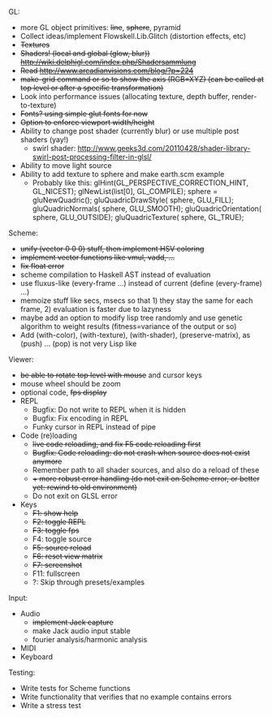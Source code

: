 GL:

 * more GL object primitives: ~~line~~, ~~sphere~~, pyramid
 * Collect ideas/implement Flowskell.Lib.Glitch (distortion effects, etc)
 * ~~Textures~~
 * ~~Shaders! (local and global (glow, blur)) http://wiki.delphigl.com/index.php/Shadersammlung~~
 * ~~Read http://www.arcadianvisions.com/blog/?p=224~~
 * ~~make-grid command or so to show the axis (RGB=XYZ) (can be called at top level or after a specific transformation)~~
 * Look into performance issues (allocating texture, depth buffer, render-to-texture)
 * ~~Fonts? using simple glut fonts for now~~
 * ~~Option to enforce viewport width/height~~
 * Ability to change post shader (currently blur) or use multiple post shaders (yay!)
    * swirl shader: http://www.geeks3d.com/20110428/shader-library-swirl-post-processing-filter-in-glsl/
 * Ability to move light source
 * Ability to add texture to sphere and make earth.scm example
    * Probably like this:
       glHint(GL_PERSPECTIVE_CORRECTION_HINT, GL_NICEST);
       glNewList(list[0], GL_COMPILE);
       sphere = gluNewQuadric();
       gluQuadricDrawStyle( sphere, GLU_FILL);
       gluQuadricNormals( sphere, GLU_SMOOTH);
       gluQuadricOrientation( sphere, GLU_OUTSIDE);
       gluQuadricTexture( sphere, GL_TRUE);


Scheme:

 * ~~unify (vector 0 0 0) stuff, then implement HSV coloring~~
 * ~~implement vector functions like vmul, vadd, ...~~
 * ~~fix float error~~
 * scheme compilation to Haskell AST instead of evaluation
 * use fluxus-like (every-frame ...) instead of current (define (every-frame) ...)
 * memoize stuff like secs, msecs so that 1) they stay the same for each frame, 2) evaluation is faster due to lazyness
 * maybe add an option to modify lisp tree randomly and use genetic algorithm to weight results (fitness=variance of the output or so)
 * Add (with-color), (with-texture), (with-shader), (preserve-matrix), as (push) ... (pop) is not very Lisp like

Viewer:

 * ~~be able to rotate top level with mouse~~ and cursor keys
 * mouse wheel should be zoom
 * optional code, ~~fps display~~
 * REPL
     * Bugfix: Do not write to REPL when it is hidden
     * Bugfix: Fix encoding in REPL
     * Funky cursor in REPL instead of pipe
 * Code (re)loading
     * ~~live code reloading, and fix F5 code reloading first~~
     * ~~Bugfix: Code reloading: do not crash when source does not exist anymore~~
     * Remember path to all shader sources, and also do a reload of these
     * ~~+ more robust error handling (do not exit on Scheme error, or better yet: rewind to old environment)~~
     * Do not exit on GLSL error
 * Keys
     * ~~F1: show help~~
     * ~~F2: toggle REPL~~
     * ~~F3: toggle fps~~
     * F4: toggle source
     * ~~F5: source reload~~
     * ~~F6: reset view matrix~~
     * ~~F7: screenshot~~
     * F11: fullscreen
     * ?: Skip through presets/examples

Input:
 * Audio
     * ~~implement Jack capture~~
     * make Jack audio input stable
     * fourier analysis/harmonic analysis
 * MIDI
 * Keyboard

Testing:
 * Write tests for Scheme functions
 * Write functionality that verifies that no example contains errors
 * Write a stress test

